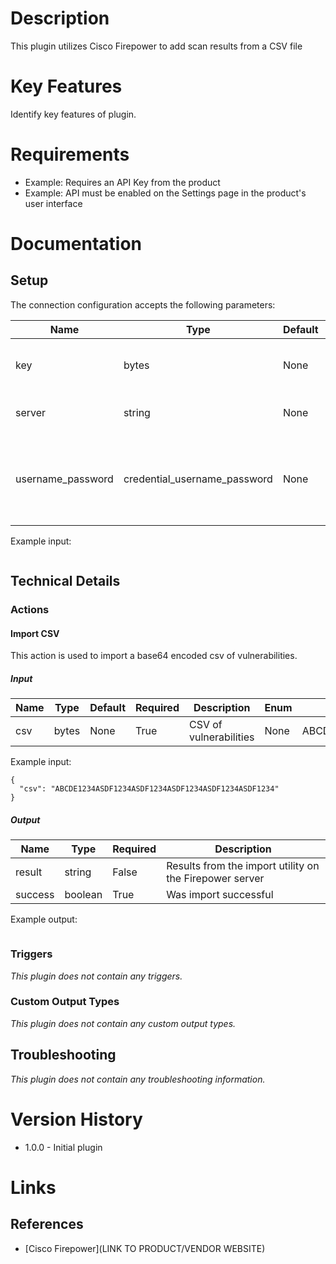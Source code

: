 # Description

This plugin utilizes Cisco Firepower to add scan results from a CSV file

# Key Features

Identify key features of plugin.

# Requirements

* Example: Requires an API Key from the product
* Example: API must be enabled on the Settings page in the product's user interface

# Documentation
## Setup

The connection configuration accepts the following parameters:

|Name|Type|Default|Required|Description|Enum|Example|
|----|----|-------|--------|-----------|----|-------|
|key|bytes|None|False|SSH key from firepower in base64|None|None|
|server|string|None|False|Enter the address for the server|None|None|
|username_password|credential_username_password|None|False|Username and password used to ssh into the Firepower server|None|None|

Example input:

```
```
## Technical Details

### Actions

#### Import CSV

This action is used to import a base64 encoded csv of vulnerabilities.

##### Input

|Name|Type|Default|Required|Description|Enum|Example|
|----|----|-------|--------|-----------|----|-------|
|csv|bytes|None|True|CSV of vulnerabilities|None|ABCDE1234ASDF1234ASDF1234ASDF1234ASDF1234ASDF1234|

Example input:

```
{
  "csv": "ABCDE1234ASDF1234ASDF1234ASDF1234ASDF1234ASDF1234"
}
```

##### Output

|Name|Type|Required|Description|
|----|----|--------|-----------|
|result|string|False|Results from the import utility on the Firepower server|
|success|boolean|True|Was import successful|

Example output:

```
```

### Triggers

_This plugin does not contain any triggers._

### Custom Output Types

_This plugin does not contain any custom output types._
## Troubleshooting

_This plugin does not contain any troubleshooting information._

# Version History

* 1.0.0 - Initial plugin

# Links

## References

* [Cisco Firepower](LINK TO PRODUCT/VENDOR WEBSITE)

